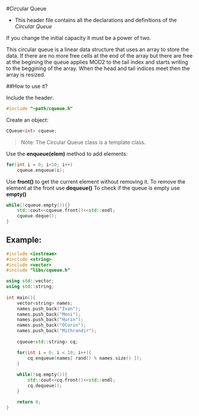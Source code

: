 #Circular Queue

* This header file contains all the declarations and definitions of the *Circular Queue*

If you change the initial capacity it must be a power of two.

This circular queue is a linear data structure that uses an array to store the data. If there are no more free cells 
at the end of the array but there are free at the begining the queue applies MOD2 to the tail index and starts writing to the beggining of the array. When the head and 
tail indices meet then the array is resized.

##How to use it?

Include the header:
```C++
#include "~path/cqueue.h"
```

Create an object:
```C++
CQueue<int> cqueue;
```

> Note: The Circular Queue class is a template class. 

Use the **enqueue(elem)** method to add elements:
```C++
for(int i = 0; i<10; i++)
	cqueue.enqueue(i);
```

Use **front()** to get the current element without removing it. To remove the element at the front use **dequeue()**
To check if the queue is empty use **empty()**
```C++
while(!cqueue.empty()){}
	std::cout<<cqueue.front()<<std::endl;
	cqueue.deque();
}
```

## Example:
```C++
#include <iostream>
#include <string>
#include <vector>
#include "libs/cqueue.h"

using std::vector;
using std::string;
	
int main(){
	vector<string> names;
	names.push_back("Ivan");
	names.push_back("Moni");
	names.push_back("Hurin");
	names.push_back("Olorin");
	names.push_back("Mithrandir");
	
	cqueue<std::string> cq;

	for(int i = 0; i < 10; i++){
		cq.enqueue(names[ rand() % names.size() ]);
	}
	
	while(!sq.empty()){
		std::cout<<cq.front()<<std::endl;
		cq.dequeue();
	}

	return 0;
}

```